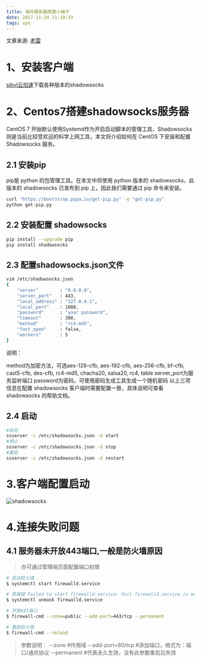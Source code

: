 ```yaml
---
title: 海外服务器搭建小梯子
date: 2017-11-29 21:10:33
tags: vpn
---
```


文章来源: [老雷](http://morning.work/page/2015-12/install-shadowsocks-on-centos-7.html)

# 1、安装客户端
[sibyl云加速](www.rbq.buzz)下载各种版本的shadowsocks

# 2、Centos7搭建shadowsocks服务器
CentOS 7 开始默认使用Systemd作为开启启动脚本的管理工具，Shadowsocks则是当前比较受欢迎的科学上网工具，本文将介绍如何在 CentOS 下安装和配置 Shadowsocks 服务。

## 2.1 安装pip
pip是 python 的包管理工具。在本文中将使用 python 版本的 shadowsocks，此版本的 shadowsocks 已发布到 pip 上，因此我们需要通过 pip 命令来安装。

```bash
curl "https://bootstrap.pypa.io/get-pip.py" -o "get-pip.py"
python get-pip.py
```

## 2.2 安装配置 shadowsocks
```bash
pip install --upgrade pip
pip install shadowsocks
```

## 2.3 配置shadowsocks.json文件
```bash
vim /etc/shadowsocks.json
{
	"server"        : "0.0.0.0",
	"server_port"   : 443,
	"local_address" : "127.0.0.1",
	"local_port"    : 1080,
	"password"      : "your password",
	"timeout"       : 300,
	"method"        : "rc4-md5",
	"fast_open"     : false,
	"workers"       : 5
}
```

说明：

method为加密方法，可选aes-128-cfb, aes-192-cfb, aes-256-cfb, bf-cfb, cast5-cfb, des-cfb, rc4-md5, chacha20, salsa20, rc4, table
server_port为服务监听端口
password为密码，可使用密码生成工具生成一个随机密码
以上三项信息在配置 shadowsocks 客户端时需要配置一致，具体说明可查看 shadowsocks 的帮助文档。

## 2.4 启动
```bash
#启动
ssserver -c /etc/shadowsocks.json -d start
#停止
ssserver -c /etc/shadowsocks.json -d stop
#重启
ssserver -c /etc/shadowsocks.json -d restart
```

# 3.客户端配置启动

![shadowsocks](https://liuhuiiris.github.io/img/shadowsocks/shadowsocks.png)

# 4.连接失败问题

## 4.1 服务器未开放443端口,一般是防火墙原因

> 亦可通过管理端页面配置端口权限

```bash
# 启动防火墙
$ systemctl start firewalld.service

# 若报错 Failed to start firewalld.service: Unit firewalld.service is masked.先执行以下命令
$ systemctl unmask firewalld.service

# 开放443端口
$ firewall-cmd --zone=public --add-port=443/tcp --permanent

# 重启防火墙
$ firewall-cmd --reload
```
> 参数说明：
> --zone #作用域
> --add-port=80/tcp #添加端口，格式为：端口/通讯协议
> --permanent #代表永久生效，没有此参数重启后失效
